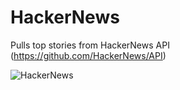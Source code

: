 # HackerNews
Pulls top stories from HackerNews API (https://github.com/HackerNews/API)

![HackerNews](https://raw.githubusercontent.com/lawloretienne/HackerNews/master/images/HackerNews_Screenshot_2.png)
